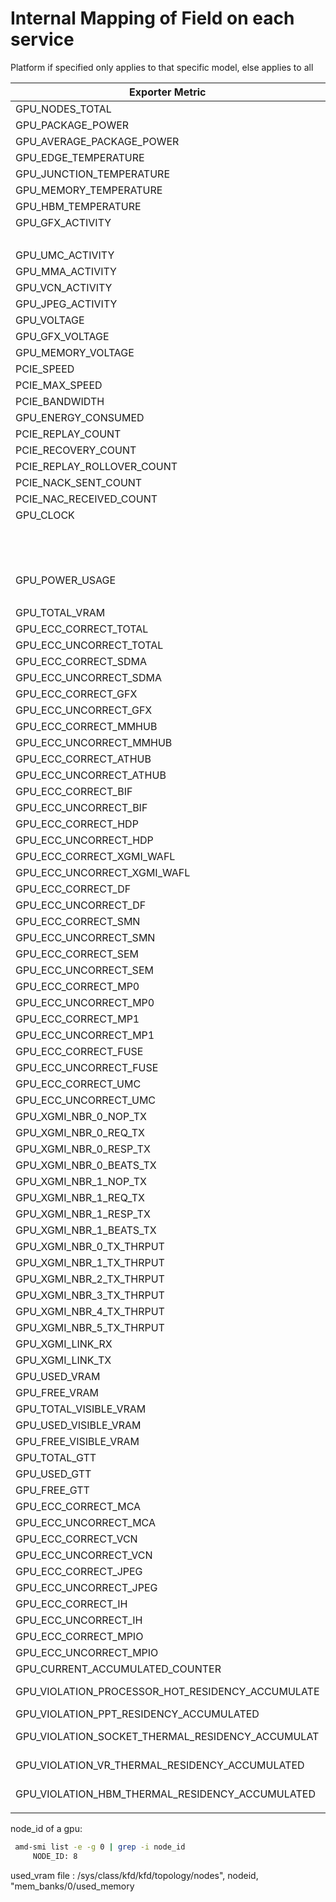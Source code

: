# Internal Mapping of Field on each service

Platform if specified only applies to that specific model, else applies to all

|  Exporter Metric                                           | GPU Agent                               |          amd-smi                            |    Platform     |
|------------------------------------------------------------|---------------------------------------|-----------------------------------------------|--------------|
| GPU_NODES_TOTAL                                            |                                       |                                               |              |
| GPU_PACKAGE_POWER                                          | stats.PackagePower                      |  power_info.current_socket_power            |             |               
| GPU_AVERAGE_PACKAGE_POWER                                  | stats.AvgPackagePower                   |  power_info.average_socket_power            |        |               
| GPU_EDGE_TEMPERATURE                                       | stats.temperature.edge_temperature      |  temp.edge                                  |             Mi2xx |
| GPU_JUNCTION_TEMPERATURE                                   | stats.temperature.junction_temperature  | temp.junction/hostspot                      |  Mi3xx      |
| GPU_MEMORY_TEMPERATURE                                     | stats.temperature.memory_temperature    |   temp.memory                               |        |
| GPU_HBM_TEMPERATURE                                        | stats.temperature.hbm_temperature[i]    |   temp.hbm[i]                               |             |
| GPU_GFX_ACTIVITY                                           | stats.usage.gfx_activity                |  usage.gfx_activity                         |            Mi2xx       |
|                                                            | stats.usage.gfx_activity                |  usage.gfx_busy_inst.xcp_[partition_id][0]  | Mi3xx       |
| GPU_UMC_ACTIVITY                                           | stats.usage.umc_activity                | usage.umc_activity           |        |
| GPU_MMA_ACTIVITY                                           | stats.usage.mm_activity                 | usage.mm_activity           |        |
| GPU_VCN_ACTIVITY                                           | stats.usage.vcn_activity[i]             | metrics_info.vcn_activity [i]          |        |
| GPU_JPEG_ACTIVITY                                          | stats.usage.jpeg_activity[i]            | metrics_info.jpeg_activity[i]           |        |
| GPU_VOLTAGE                                                | stats.voltage.voltage                   | power_info.soc_voltage          |             |
| GPU_GFX_VOLTAGE                                            | stats.voltage.gfx_voltage               | power_info.gfx_voltage           |             |
| GPU_MEMORY_VOLTAGE                                         | stats.voltage.memory_voltage            | power_info.mem_voltage           |             |
| PCIE_SPEED                                                 | status.pcie_status->speed               |  pcie_metric.pcie_speed/1000          |             |        |
| PCIE_MAX_SPEED                                             | status.pcie_status->max_speed            | pcie_static.max_pcie_speed/1000           |             |        |
| PCIE_BANDWIDTH                                             | status.pcie_status->bandwidth            | pcie_metric.pcie_bandwidth           |             |        |
| GPU_ENERGY_CONSUMED                                        | stats.energy_consumed                    | energy.total_energy_consumption           |             |        |
| PCIE_REPLAY_COUNT                                          | stats->pcie_stats.replay_count           | pcie_info.pcie_metric.pcie_replay_count           |             |        |
| PCIE_RECOVERY_COUNT                                        | stats->pcie_stats.recovery_count         | pcie_info.pcie_metric.pcie_l0_to_recovery_count           |             |        |
| PCIE_REPLAY_ROLLOVER_COUNT                                 | stats->pcie_stats.replay_rollover_count  | pcie_info.pcie_metric.pcie_replay_roll_over_count           |             |        |
| PCIE_NACK_SENT_COUNT                                       | stats->pcie_stats.nack_sent_count        |  pcie_info.pcie_metric.pcie_nak_sent_count          |             |        |
| PCIE_NAC_RECEIVED_COUNT                                    | stats->pcie_stats.nack_received_count    | pcie_info.pcie_metric.pcie_nak_received_count           |             |        |
| GPU_CLOCK                                                  | status.clock_status[i] SYSTEM            |  metrics_info->current_gfxclks[i]          |             |        |
|                                                            | status.clock_status[i] MEMORY            | metrics_info->current_uclk           |             |        |
|                                                            | status.clock_status[i] VIDEO             |  metrics_info->current_vclk0s[i]          |             |        |
|                                                            | status.clock_status[i] DATA              |  metrics_info->current_dclk0s[i]          |             |        |
| GPU_POWER_USAGE                                            | stats.power_usage                        | gpu_metrics.current_socket_power           | MI3xx            |        |
|                                                            | stats.power_usage                        | gpu_metrics.average_socket_power           | MI2xx            |        |
| GPU_TOTAL_VRAM                                             | status.vramstatus.size                   | mem_usage.total_vram           |             |        |
| GPU_ECC_CORRECT_TOTAL                                      |             |            |             |        
| GPU_ECC_UNCORRECT_TOTAL                                    |             |            |             |        
| GPU_ECC_CORRECT_SDMA                                       |             |            |             |        
| GPU_ECC_UNCORRECT_SDMA                                     |             |            |             |        
| GPU_ECC_CORRECT_GFX                                        |             |            |             |        
| GPU_ECC_UNCORRECT_GFX                                      |             |            |             |        
| GPU_ECC_CORRECT_MMHUB                                      |             |            |             |        
| GPU_ECC_UNCORRECT_MMHUB                                    |             |            |             |        
| GPU_ECC_CORRECT_ATHUB                                      |             |            |             |        
| GPU_ECC_UNCORRECT_ATHUB                                    |             |            |             |        
| GPU_ECC_CORRECT_BIF                                        |             |            |             |        
| GPU_ECC_UNCORRECT_BIF                                      |             |            |             |        
| GPU_ECC_CORRECT_HDP                                        |             |            |             |        
| GPU_ECC_UNCORRECT_HDP                                      |             |            |             |        
| GPU_ECC_CORRECT_XGMI_WAFL                                  |             |            |             |        
| GPU_ECC_UNCORRECT_XGMI_WAFL                                |             |            |             |        
| GPU_ECC_CORRECT_DF                                         |             |            |             |        
| GPU_ECC_UNCORRECT_DF                                       |             |            |             |        
| GPU_ECC_CORRECT_SMN                                        |             |            |             |        
| GPU_ECC_UNCORRECT_SMN                                      |             |            |             |        
| GPU_ECC_CORRECT_SEM                                        |             |            |             |        
| GPU_ECC_UNCORRECT_SEM                                      |             |            |             |        
| GPU_ECC_CORRECT_MP0                                        |             |            |             |        
| GPU_ECC_UNCORRECT_MP0                                      |             |            |             |        
| GPU_ECC_CORRECT_MP1                                        |             |            |             |        
| GPU_ECC_UNCORRECT_MP1                                      |             |            |             |        
| GPU_ECC_CORRECT_FUSE                                       |             |            |             |        
| GPU_ECC_UNCORRECT_FUSE                                     |             |            |             |        
| GPU_ECC_CORRECT_UMC                                        |             |            |             |        
| GPU_ECC_UNCORRECT_UMC                                      |             |            |             |        
| GPU_XGMI_NBR_0_NOP_TX                                      |             |            |             |        
| GPU_XGMI_NBR_0_REQ_TX                                      |             |            |             |        
| GPU_XGMI_NBR_0_RESP_TX                                     |             |            |             |        
| GPU_XGMI_NBR_0_BEATS_TX                                    |             |            |             |        
| GPU_XGMI_NBR_1_NOP_TX                                      |             |            |             |        
| GPU_XGMI_NBR_1_REQ_TX                                      |             |            |             |        
| GPU_XGMI_NBR_1_RESP_TX                                     |             |            |             |        
| GPU_XGMI_NBR_1_BEATS_TX                                    |             |            |             |        
| GPU_XGMI_NBR_0_TX_THRPUT                                   |             |            |             |        
| GPU_XGMI_NBR_1_TX_THRPUT                                   |             |            |             |        
| GPU_XGMI_NBR_2_TX_THRPUT                                   |             |            |             |        
| GPU_XGMI_NBR_3_TX_THRPUT                                   |             |            |             |        
| GPU_XGMI_NBR_4_TX_THRPUT                                   |             |            |             |        
| GPU_XGMI_NBR_5_TX_THRPUT                                   |             |            |             |        
| GPU_XGMI_LINK_RX                                           |             |            |             |        
| GPU_XGMI_LINK_TX                                           |             |            |             |        
| GPU_USED_VRAM                                              | driver file read (smi-bug)            |            |             |
| GPU_FREE_VRAM                                              | sub(total - used)            |            |             |
| GPU_TOTAL_VISIBLE_VRAM                                     | stats.vram_usage.total_visible_vram            | mem_usage.total_visible_vram           |        |
| GPU_USED_VISIBLE_VRAM                                      | stats.vram_usage.used_visible_vram            |  mem_usage.used_visible_vram          |        |
| GPU_FREE_VISIBLE_VRAM                                      | stats.vram_usage.free_visible_vram            |  mem_usage.free_visible_vram          |        |
| GPU_TOTAL_GTT                                              | stats.vram_usage.total_gtt            | mem_usage.total_gtt           |             |
| GPU_USED_GTT                                               | stats.vram_usage.used_gtt            | mem_usage.used_gtt           |             |
| GPU_FREE_GTT                                               | stats.vram_usage.free_gtt            | mem_usage.free_gtt           |             |
| GPU_ECC_CORRECT_MCA                                        |             |            |             |
| GPU_ECC_UNCORRECT_MCA                                      |             |            |             |
| GPU_ECC_CORRECT_VCN                                        |             |            |             |
| GPU_ECC_UNCORRECT_VCN                                      |             |            |             |
| GPU_ECC_CORRECT_JPEG                                       |             |            |             |
| GPU_ECC_UNCORRECT_JPEG                                     |             |            |             |
| GPU_ECC_CORRECT_IH                                         |             |            |             |
| GPU_ECC_UNCORRECT_IH                                       |             |            |             |
| GPU_ECC_CORRECT_MPIO                                       |             |            |             |
| GPU_ECC_UNCORRECT_MPIO                                     |             |            |             |
| GPU_CURRENT_ACCUMULATED_COUNTER                            | stats->violation_stats.current_accumulated_counter | metrics_info.accumulation_counter             |            |             
| GPU_VIOLATION_PROCESSOR_HOT_RESIDENCY_ACCUMULATE           | stats->violation_stats.processor_hot_residency_accumulated | metrics_info.prochot_residency_acc            |            |             
| GPU_VIOLATION_PPT_RESIDENCY_ACCUMULATED                    | stats->violation_stats.ppt_residency_accumulated | metrics_info.ppt_residency_acc            |            |             
| GPU_VIOLATION_SOCKET_THERMAL_RESIDENCY_ACCUMULAT           | stats->violation_stats.socket_thermal_residency_accumulated | metrics_info.socket_thm_residency_acc            |            |             
| GPU_VIOLATION_VR_THERMAL_RESIDENCY_ACCUMULATED             | stats->violation_stats.vr_thermal_residency_accumulated |metrics_info.vr_thm_residency_acc            |            |             
| GPU_VIOLATION_HBM_THERMAL_RESIDENCY_ACCUMULATED            | stats->violation_stats.hbm_thermal_residency_accumulated | metrics_info.hbm_thm_residency_acc            |            |             
|                                                            |             |            |             |

node_id of a gpu:
```bash
 amd-smi list -e -g 0 | grep -i node_id
     NODE_ID: 8
```

used_vram file : /sys/class/kfd/kfd/topology/nodes", nodeid, "mem_banks/0/used_memory
